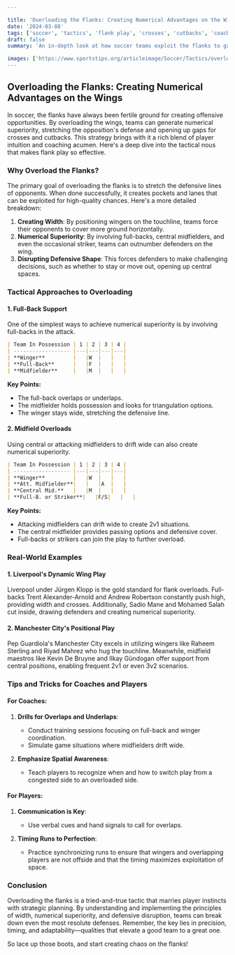 ```yaml
---

title: 'Overloading the Flanks: Creating Numerical Advantages on the Wings'
date: '2024-03-08'
tags: ['soccer', 'tactics', 'flank play', 'crosses', 'cutbacks', 'coaching', 'wingers', 'strategy', 'soccer tactics']
draft: false
summary: 'An in-depth look at how soccer teams exploit the flanks to gain numerical superiority and achieve strategic advantages through crosses and cutbacks.'

images: ['https://www.sportstips.org/articleimage/Soccer/Tactics/overloading_the_flanks_creating_numerical_advantages_on_the_wings.webp']
---
```


## Overloading the Flanks: Creating Numerical Advantages on the Wings

In soccer, the flanks have always been fertile ground for creating offensive opportunities. By overloading the wings, teams can generate numerical superiority, stretching the opposition's defense and opening up gaps for crosses and cutbacks. This strategy brings with it a rich blend of player intuition and coaching acumen. Here's a deep dive into the tactical nous that makes flank play so effective.

### Why Overload the Flanks?

The primary goal of overloading the flanks is to stretch the defensive lines of opponents. When done successfully, it creates pockets and lanes that can be exploited for high-quality chances. Here's a more detailed breakdown:

1. **Creating Width**: By positioning wingers on the touchline, teams force their opponents to cover more ground horizontally.
2. **Numerical Superiority**: By involving full-backs, central midfielders, and even the occasional striker, teams can outnumber defenders on the wing. 
3. **Disrupting Defensive Shape**: This forces defenders to make challenging decisions, such as whether to stay or move out, opening up central spaces.

### Tactical Approaches to Overloading

#### **1. Full-Back Support**

One of the simplest ways to achieve numerical superiority is by involving full-backs in the attack.

```markdown
| Team In Possession | 1 | 2 | 3 | 4 | 
| ------------------ |---|---|---|---|
| **Winger**         |   |W  |   |   |
| **Full-Back**      |   |F  |   |   |
| **Midfielder**     |   |M  |   |   |

```
**Key Points:**
- The full-back overlaps or underlaps.
- The midfielder holds possession and looks for triangulation options.
- The winger stays wide, stretching the defensive line.

#### **2. Midfield Overloads**

Using central or attacking midfielders to drift wide can also create numerical superiority.

```markdown
| Team In Possession | 1 | 2 | 3 | 4 | 
| ------------------ |---|---|---|---|
| **Winger**         |   |W  |   |   |
| **Att. Midfielder**|   |   |A  |   |
| **Central Mid.**   |   |M  |   |   |
| **Full-B. or Striker**|   |F/S|   |   |

```
**Key Points:**
- Attacking midfielders can drift wide to create 2v1 situations.
- The central midfielder provides passing options and defensive cover.
- Full-backs or strikers can join the play to further overload.

### Real-World Examples

#### **1. Liverpool's Dynamic Wing Play**

Liverpool under Jürgen Klopp is the gold standard for flank overloads. Full-backs Trent Alexander-Arnold and Andrew Robertson constantly push high, providing width and crosses. Additionally, Sadio Mane and Mohamed Salah cut inside, drawing defenders and creating numerical superiority.

#### **2. Manchester City's Positional Play**

Pep Guardiola's Manchester City excels in utilizing wingers like Raheem Sterling and Riyad Mahrez who hug the touchline. Meanwhile, midfield maestros like Kevin De Bruyne and Ilkay Gündogan offer support from central positions, enabling frequent 2v1 or even 3v2 scenarios.

### Tips and Tricks for Coaches and Players

#### For Coaches:

1. **Drills for Overlaps and Underlaps**:
    - Conduct training sessions focusing on full-back and winger coordination.
    - Simulate game situations where midfielders drift wide.
    
2. **Emphasize Spatial Awareness**:
    - Teach players to recognize when and how to switch play from a congested side to an overloaded side.

#### For Players:

1. **Communication is Key**:
    - Use verbal cues and hand signals to call for overlaps.
    
2. **Timing Runs to Perfection**:
    - Practice synchronizing runs to ensure that wingers and overlapping players are not offside and that the timing maximizes exploitation of space.

### Conclusion

Overloading the flanks is a tried-and-true tactic that marries player instincts with strategic planning. By understanding and implementing the principles of width, numerical superiority, and defensive disruption, teams can break down even the most resolute defenses. Remember, the key lies in precision, timing, and adaptability—qualities that elevate a good team to a great one.

So lace up those boots, and start creating chaos on the flanks!